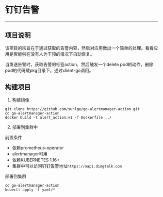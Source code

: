 # 钉钉告警
---
## 项目说明

该项目的宗旨在于通过获取的告警内容，然后对应用做出一个简单的处理。看看应用是否能够在没有人为干预的情况下自动恢复。

当发送告警时，获取告警的标签action，然后触发一个delete pod的动作，删除pod的代码载pkg目录下。通过client-go调用。

## 构建项目
1. 构建镜像
```shell
git clone https://github.com/sunlge/go-alertmanager-action.git
cd go-alertmanager-action
docker build -t alert_action:v1 -f Dockerfile ../
```

2. 部署到集群中

前置条件
* 依赖prometheus-operator
* alertmanager可用
* 依赖KUBERNETES 1.16+
* 集群中可以访问钉钉告警地址`https://oapi.dingtalk.com`

部署到集群
```shell
cd go-alertmanager-action
kubectl apply -f yaml/*
```